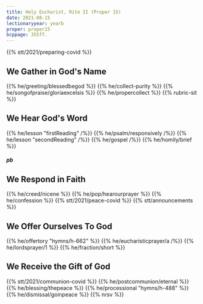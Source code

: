 ```yaml
---
title: Holy Eucharist, Rite II (Proper 15)
date: 2021-08-15
lectionaryyear: yearb
proper: proper15
bcppage: 355ff.
---
```

{{% stt/2021/preparing-covid %}}

## We Gather in God's Name
{{% he/greeting/blessedbegod %}}
{{% he/collect-purity %}}
{{% he/songofpraise/gloriaexcelsis %}}
{{% he/propercollect %}}
{{% rubric-sit %}}

## We Hear God's Word
{{% he/lesson "firstReading" /%}}
{{% he/psalm/responsively /%}}
{{% he/lesson "secondReading" /%}}
{{% he/gospel /%}}
{{% he/homily/brief %}}

##### pb
## We Respond in Faith
{{% he/creed/nicene %}}
{{% he/pop/hearourprayer %}}
{{% he/confession %}}
{{% stt/2021/peace-covid %}}
{{% stt/announcements %}}

## We Offer Ourselves To God
{{% he/offertory "hymns/h-662" %}}
{{% he/eucharisticprayer/a /%}}
{{% he/lordsprayer/1 %}}
{{% he/fraction/short %}}

## We Receive the Gift of God
{{% stt/2021/communion-covid %}}
{{% he/postcommunion/eternal %}}
{{% he/blessing/thepeace %}}
{{% he/processional "hymns/h-488" %}}
{{% he/dismissal/goinpeace %}}
{{% nrsv %}}
